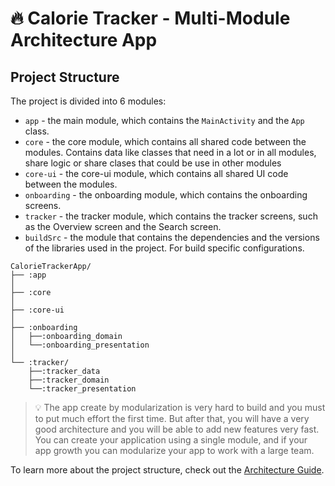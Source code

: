 # :fire: Calorie Tracker - Multi-Module Architecture App

## Project Structure

The project is divided into 6 modules:
- `app` - the main module, which contains the `MainActivity` and the `App` class.
- `core` - the core module, which contains all shared code between the modules. Contains data like classes that need in a lot or in all modules, share logic or share clases that could be use in other modules
- `core-ui` - the core-ui module, which contains all shared UI code between the modules.
- `onboarding` - the onboarding module, which contains the onboarding screens.
- `tracker` - the tracker module, which contains the tracker screens, such as the Overview screen and the Search screen.
- `buildSrc` - the module that contains the dependencies and the versions of the libraries used in the project. For build specific configurations.

```
CalorieTrackerApp/
├── :app
│
├── :core
│
├── :core-ui
│
├── :onboarding
│   ├──:onboarding_domain
│   └──:onboarding_presentation
│
└── :tracker/
    ├──:tracker_data
    ├──:tracker_domain
    └──:tracker_presentation
```

> :bulb: The app create by modularization is very hard to build and you must to put much effort the first time. But after that, you will have a very good architecture and you will be able to add new features very fast.
> You can create your application using a single module, and if your app growth you can modularize your app to work with a large team.


To learn more about the project structure, check out the [Architecture Guide](architecture-guide.md).